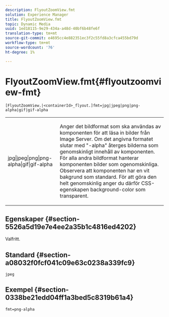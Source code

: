 ```yaml
---
description: FlyoutZoomView.fmt
solution: Experience Manager
title: FlyoutZoomView.fmt
topic: Dynamic Media
uuid: 1ed18115-9e29-434a-a48d-40bf6b48fe6f
translation-type: tm+mt
source-git-commit: e4695cc4e882351ec3f2c55fd8a3cfca455bd79d
workflow-type: tm+mt
source-wordcount: '76'
ht-degree: 1%

---
```



# FlyoutZoomView.fmt{#flyoutzoomview-fmt}

`[FlyoutZoomView.|<containerId>_flyout.]fmt=jpg|jpeg|png|png-alpha|gif|gif-alpha`

<table id="table_12B0B59D83BC40FCB957F41B331A1EF9"> 
 <tbody> 
  <tr> 
   <td colname="col1"> <p><span class="codeph"> jpg|jpeg|png|png-alpha|gif|gif-alpha</span> </p> </td> 
   <td colname="col2"> <p> Anger det bildformat som ska användas av komponenten för att läsa in bilder från Image Server. Om det angivna formatet slutar med <span class="codeph"> "-alpha"</span> återges bilderna som genomskinligt innehåll av komponenten. För alla andra bildformat hanterar komponenten bilder som ogenomskinliga. Observera att komponenten har en vit bakgrund som standard. För att göra den helt genomskinlig anger du därför CSS-egenskapen <span class="codeph"> background-color</span> som <span class="codeph"> transparent</span>. </p> </td> 
  </tr> 
 </tbody> 
</table>

## Egenskaper {#section-5526a5d19e7e4ee2a35b1c4816ed4202}

Valfritt.

## Standard {#section-a08032f0fcf041c09e63c0238a339fc9}

`jpeg`

## Exempel {#section-0338be21edd04ff1a3bed5c8319b61a4}

`fmt=png-alpha`
